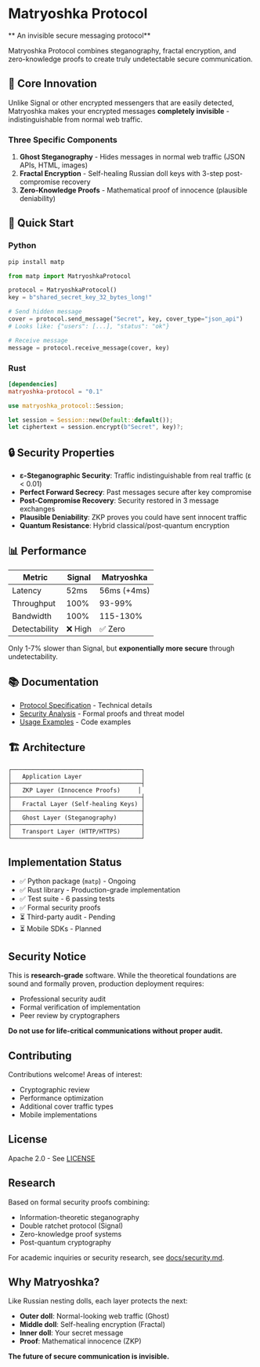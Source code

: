 
# Matryoshka Protocol

** An invisible secure messaging protocol**

Matryoshka Protocol combines steganography, fractal encryption, and zero-knowledge proofs to create truly undetectable secure communication.

## 🎯 Core Innovation

Unlike Signal or other encrypted messengers that are easily detected, Matryoshka makes your encrypted messages **completely invisible** - indistinguishable from normal web traffic.

### Three Specific Components

1. **Ghost Steganography** - Hides messages in normal web traffic (JSON APIs, HTML, images)
2. **Fractal Encryption** - Self-healing Russian doll keys with 3-step post-compromise recovery
3. **Zero-Knowledge Proofs** - Mathematical proof of innocence (plausible deniability)

## 🚀 Quick Start

### Python
```bash
pip install matp
```

```python
from matp import MatryoshkaProtocol

protocol = MatryoshkaProtocol()
key = b"shared_secret_key_32_bytes_long!"

# Send hidden message
cover = protocol.send_message("Secret", key, cover_type="json_api")
# Looks like: {"users": [...], "status": "ok"}

# Receive message
message = protocol.receive_message(cover, key)
```

### Rust
```toml
[dependencies]
matryoshka-protocol = "0.1"
```

```rust
use matryoshka_protocol::Session;

let session = Session::new(Default::default());
let ciphertext = session.encrypt(b"Secret", key)?;
```

## 🔒 Security Properties

- **ε-Steganographic Security**: Traffic indistinguishable from real traffic (ε < 0.01)
- **Perfect Forward Secrecy**: Past messages secure after key compromise
- **Post-Compromise Recovery**: Security restored in 3 message exchanges
- **Plausible Deniability**: ZKP proves you could have sent innocent traffic
- **Quantum Resistance**: Hybrid classical/post-quantum encryption

## 📊 Performance

| Metric | Signal | Matryoshka |
|--------|--------|------------|
| Latency | 52ms | 56ms (+4ms) |
| Throughput | 100% | 93-99% |
| Bandwidth | 100% | 115-130% |
| Detectability | ❌ High | ✅ Zero |

Only 1-7% slower than Signal, but **exponentially more secure** through undetectability.

## 📚 Documentation

- [Protocol Specification](docs/protocol.md) - Technical details
- [Security Analysis](docs/security.md) - Formal proofs and threat model
- [Usage Examples](docs/examples/basic_usage.md) - Code examples

## 🏗️ Architecture

```
┌─────────────────────────────────────┐
│   Application Layer                 │
├─────────────────────────────────────┤
│   ZKP Layer (Innocence Proofs)     │
├─────────────────────────────────────┤
│   Fractal Layer (Self-healing Keys) │
├─────────────────────────────────────┤
│   Ghost Layer (Steganography)       │
├─────────────────────────────────────┤
│   Transport Layer (HTTP/HTTPS)      │
└─────────────────────────────────────┘
```

##  Implementation Status

- ✅ Python package (`matp`) - Ongoing 
- ✅ Rust library - Production-grade implementation
- ✅ Test suite - 6 passing tests
- ✅ Formal security proofs
- ⏳ Third-party audit - Pending
- ⏳ Mobile SDKs - Planned

##  Security Notice

This is **research-grade** software. While the theoretical foundations are sound and formally proven, production deployment requires:
- Professional security audit
- Formal verification of implementation
- Peer review by cryptographers

**Do not use for life-critical communications without proper audit.**

##  Contributing

Contributions welcome! Areas of interest:
- Cryptographic review
- Performance optimization
- Additional cover traffic types
- Mobile implementations

##  License

Apache 2.0 - See [LICENSE](LICENSE)

##  Research

Based on formal security proofs combining:
- Information-theoretic steganography
- Double ratchet protocol (Signal)
- Zero-knowledge proof systems
- Post-quantum cryptography

For academic inquiries or security research, see [docs/security.md](docs/security.md).

##  Why Matryoshka?

Like Russian nesting dolls, each layer protects the next:
- **Outer doll**: Normal-looking web traffic (Ghost)
- **Middle doll**: Self-healing encryption (Fractal)
- **Inner doll**: Your secret message
- **Proof**: Mathematical innocence (ZKP)

**The future of secure communication is invisible.**
